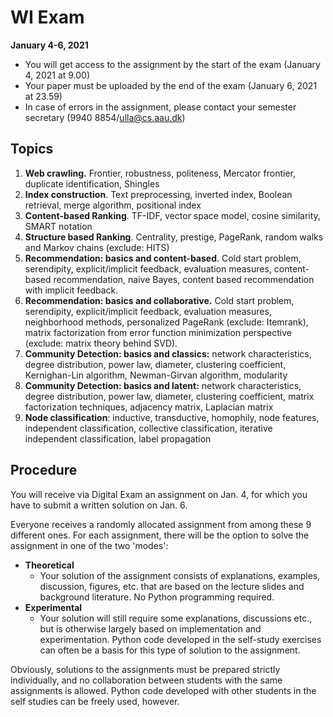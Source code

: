 # WI Exam

**January 4-6, 2021**

* You will get access to the assignment by the start of the exam (January 4, 2021 at 9.00)
* Your paper must be uploaded by the end of the exam (January 6, 2021 at 23.59)
* In case of errors in the assignment, please contact your semester secretary (9940 8854/ulla@cs.aau.dk)

## Topics

1. **Web crawling.** Frontier, robustness, politeness, Mercator frontier, duplicate identification, Shingles
2. **Index construction**. Text preprocessing, inverted index, Boolean retrieval, merge algorithm, positional index
3. **Content-based Ranking**. TF-IDF, vector space model, cosine similarity, SMART notation
4. **Structure based Ranking**. Centrality, prestige, PageRank, random walks and Markov chains (exclude: HITS)
5. **Recommendation: basics and content-based**. Cold start problem, serendipity, explicit/implicit feedback, evaluation measures, content-based recommendation, naive Bayes, content based recommendation with implicit feedback.
6. **Recommendation: basics and collaborative.** Cold start problem, serendipity, explicit/implicit feedback, evaluation measures, neighborhood methods, personalized PageRank (exclude: Itemrank), matrix factorization from error function minimization perspective (exclude: matrix theory behind SVD).
7. **Community Detection: basics and classics:** network characteristics, degree distribution, power law, diameter, clustering coefficient, Kernighan-Lin algorithm, Newman-Girvan algorithm, modularity
8. **Community Detection: basics and latent:** network characteristics, degree distribution, power law, diameter, clustering coefficient, matrix factorization techniques, adjacency matrix, Laplacian matrix
9. **Node classification**: inductive, transductive, homophily, node features, independent classification,  collective classification, iterative independent classification, label propagation



## Procedure

You will receive via Digital Exam an assignment on Jan. 4, for which you have to submit a written solution on Jan. 6. 

Everyone receives a randomly allocated assignment from among these 9 different ones. For each assignment, there will be the option to solve the assignment in one of the two 'modes':

* **Theoretical**
    * Your solution of the assignment consists of explanations, examples, discussion, figures, etc. that are based on the lecture slides and background literature. No Python programming required.
* **Experimental**
    * Your solution will still require some explanations, discussions etc., but is otherwise largely based on implementation and experimentation. Python code developed in the self-study exercises can often be a basis for this type of solution to the assignment.

Obviously, solutions to the assignments must be prepared strictly individually, and no collaboration between students with the same assignments is allowed. Python code developed with other students in the self studies can be freely used, however.

